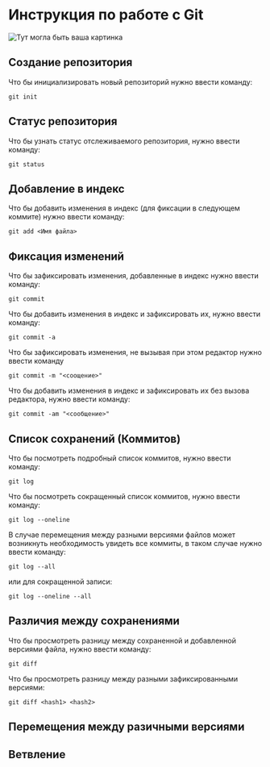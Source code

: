 # **Инструкция по работе с Git** 

![Тут могла быть ваша картинка](git_icon.jpg)

## Создание репозитория

Что бы инициализировать новый репозиторий нужно ввести команду:

    git init

## Статус репозитория

Что бы узнать статус отслеживаемого репозитория, нужно ввести команду:

    git status

## Добавление в индекс

Что бы добавить изменения в индекс (для фиксации в следующем коммите) нужно ввести команду:

    git add <Имя файла>

## Фиксация изменений

Что бы зафиксировать изменения, добавленные в индекс нужно ввести команду:

    git commit

Что бы добавить изменения в индекс и зафиксировать их, нужно ввести команду:

    git commit -a

Что бы зафиксировать изменения, не вызывая при этом редактор нужно ввести команду

    git commit -m "<соощение>"

Что бы добавить изменения в индекс и зафиксировать их без вызова редактора, нужно ввести команду:

    git commit -am "<сообщение>"

## Список сохранений (Коммитов)

Что бы посмотреть подробный список коммитов, нужно ввести команду:

    git log

Что бы посмотреть сокращенный список коммитов, нужно ввести команду:

    git log --oneline

В случае перемещения между разными версиями файлов может возникнуть необходимость увидеть все коммиты, в таком случае нужно ввести команду:

    git log --all

или для сокращенной записи:

    git log --oneline --all

## Различия между сохранениями

Что бы просмотреть разницу между сохраненной и добавленной версиями файла, нужно ввести команду:

    git diff 

Что бы просмотреть разницу между разными зафиксированными версиями:

    git diff <hash1> <hash2>

## Перемещения между разичными версиями

## Ветвление
